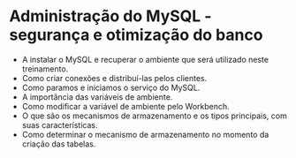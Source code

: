 # Administração do MySQL - segurança e otimização do banco

- A instalar o MySQL e recuperar o ambiente que será utilizado neste treinamento.
- Como criar conexões e distribuí-las pelos clientes.
- Como paramos e iniciamos o serviço do MySQL.
- A importância das variáveis de ambiente.
- Como modificar a variável de ambiente pelo Workbench.
- O que são os mecanismos de armazenamento e os tipos principais, com suas características.
- Como determinar o mecanismo de armazenamento no momento da criação das tabelas.